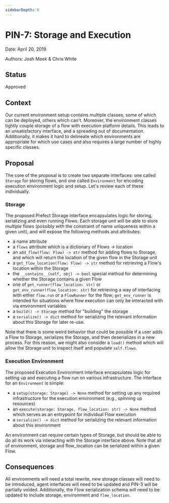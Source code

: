 ```yaml
---
sidebarDepth: 0
---
```


# PIN-7: Storage and Execution

Date: April 20, 2019

Authors: Josh Meek & Chris White

## Status

Approved

## Context

Our current environment setup contains multiple classes, some of which can be deployed, others which can't. Moreover, the environment classes tightly couple storage of a flow with execution platform details. This leads to an unsatisfactory interface, and a spreading out of documentation. Additionally, it makes it hard to delineate which environments are appropriate for which use cases and also requires a large number of highly specific classes.

## Proposal

The core of the proposal is to create two separate interfaces: one called `Storage` for storing flows, and one called `Environment` for encoding execution environment logic and setup.  Let's review each of these individually.

### Storage

The proposed Prefect Storage interface encapsulates logic for storing, serializing and even running Flows.  Each storage unit will be able to store _multiple_ flows (possibly with the constraint of name uniqueness within a given unit), and will expose the following methods and attributes:
- a name attribute
- a `flows` attribute which is a dictionary of Flows -> location
- an `add_flow(flow: Flow) -> str` method for adding flows to Storage, and which will return the location of the given flow in the Storage unit
- a `get_flow_location(flow: Flow) -> str` method for retrieving a Flow's location within the Storage
- the `__contains__(self, obj) -> bool` special method for determining whether the Storage contains a given Flow
- one of `get_runner(flow_location: str)` or `get_env_runner(flow_location: str)` for retrieving a way of interfacing with either `flow.run` or a `FlowRunner` for the flow; `get_env_runner` is intended for situations where flow execution can only be interacted with via environment variables
- a `build() -> Storage` method for "building" the storage
- a `serialize() -> dict` method for serializing the relevant information about this Storage for later re-use.

Note that there is some weird behavior that could be possible if a user adds a Flow to Storage, serializes the Storage, and then deserializes in a new process.  For this reason, we might also consider a `load()` method which will allow the Storage unit to inspect itself and populate `self.flows`.

### Execution Environment

The proposed Execution Environment interface encapsulates logic for setting up and executing a flow run on various infrastructure.  The interface for an `Environment` is simple:
- a `setup(storage: Storage) -> None` method for setting up any required infrastructure for the execution environment (e.g., spinning up resources)
- an `execute(storage: Storage, flow_location: str) -> None` method which serves as an entrypoint for individual Flow execution
- a `serialize() -> dict` method for serializing the relevant information about this environment

An environment can require certain types of Storage, but should be able to do all its work via interacting with the Storage interface above.  Note that all of environment, storage and flow_location can be serialized within a given Flow.

## Consequences

All environments will need a total rewrite, new storage classes will need to be introduced, agent interfaces will need to be updated and PIN-3 will be partially voided.  Additionally, the Flow serialization schema will need to be updated to include storage, environment and `flow_location`.
